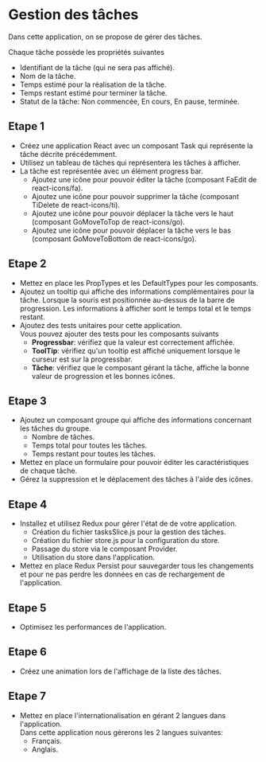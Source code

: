 # Gestion des tâches
Dans cette application, on se propose de gérer des tâches.

Chaque tâche possède les propriétés suivantes
- Identifiant de la tâche (qui ne sera pas affiché).
- Nom de la tâche.
- Temps estimé pour la réalisation de la tâche.
- Temps restant estimé pour terminer la tâche.
- Statut de la tâche: Non commencée, En cours, En pause, terminée.

## Etape 1
- Créez une application React avec un composant Task qui représente la tâche décrite précédemment.
- Utilisez un tableau de tâches qui représentera les tâches à afficher.
- La tâche est représentée avec un élément progress bar.
  - Ajoutez une icône pour pouvoir éditer la tâche (composant FaEdit de react-icons/fa).
  - Ajoutez une icône pour pouvoir supprimer la tâche  (composant TiDelete de react-icons/ti).
  - Ajoutez une icône pour pouvoir déplacer la tâche vers le haut (composant GoMoveToTop de react-icons/go).
  - Ajoutez une icône pour pouvoir déplacer la tâche vers le bas (composant GoMoveToBottom de react-icons/go).

## Etape 2
- Mettez en place les PropTypes et les DefaultTypes pour les composants.
- Ajoutez un tooltip qui affiche des informations complémentaires pour la tâche. Lorsque la souris est positionnée au-dessus de la barre de progression. Les informations à afficher sont le temps total et le temps restant.
- Ajoutez des tests unitaires pour cette application.  
Vous pouvez ajouter des tests pour les composants suivants
  - **Progressbar**: vérifiez que la valeur est correctement affichée.
  - **ToolTip**: vérifiez qu'un tooltip est affiché uniquement lorsque le curseur est sur la progressbar.
  - **Tâche**: vérifiez que le composant gérant la tâche, affiche la bonne valeur de progression et les bonnes icônes.

## Etape 3
- Ajoutez un composant groupe qui affiche des informations concernant les tâches du groupe.  
  - Nombre de tâches.
  - Temps total pour toutes les tâches.
  - Temps restant pour toutes les tâches.
- Mettez en place un formulaire pour pouvoir éditer les caractéristiques de chaque tâche.
- Gérez la suppression et le déplacement des tâches à l'aide des icônes.

## Etape 4
- Installez et utilisez Redux pour gérer l'état de de votre application.
  - Création du fichier tasksSlice.js pour la gestion des tâches.
  - Création du fichier store.js pour la configuration du store.
  - Passage du store via le composant Provider.
  - Utilisation du store dans l'application.
- Mettez en place Redux Persist pour sauvegarder tous les changements et pour ne pas perdre les données en cas de rechargement de l'application.

## Etape 5
- Optimisez les performances de l'application.

## Etape 6
- Créez une animation lors de l'affichage de la liste des tâches.

## Etape 7
- Mettez en place l'internationalisation en gérant 2 langues dans l'application.  
Dans cette application nous gérerons les 2 langues suivantes:
  - Français.
  - Anglais.
